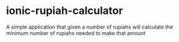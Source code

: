 # ionic-rupiah-calculator
A simple application that given a number of rupiahs will calculate the minimum number of rupiahs needed to make that amount
